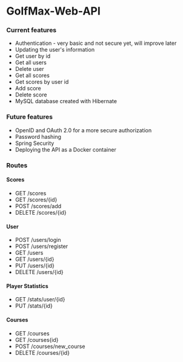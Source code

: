 # GolfMax-Web-API

### Current features
- Authentication - very basic and not secure yet, will improve later
- Updating the user's information
- Get user by id
- Get all users
- Delete user
- Get all scores
- Get scores by user id
- Add score
- Delete score
- MySQL database created with Hibernate

### Future features
- OpenID and OAuth 2.0 for a more secure authorization
- Password hashing
- Spring Security
- Deploying the API as a Docker container

### Routes
#### Scores
- GET /scores
- GET /scores/{id}
- POST /scores/add
- DELETE /scores/{id}

#### User
- POST /users/login
- POST /users/register
- GET /users
- GET /users/{id}
- PUT /users/{id}
- DELETE /users/{id}

#### Player Statistics
- GET /stats/user/{id}
- PUT /stats/{id}

#### Courses
- GET /courses
- GET /courses{id}
- POST /courses/new_course
- DELETE /courses/{id}
